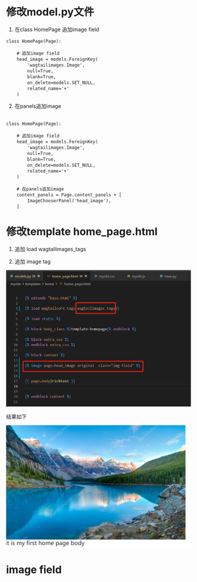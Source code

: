 
# 修改model.py文件

1. 在class HomePage 追加image field

```
class HomePage(Page):

    # 追加image field
    head_image = models.ForeignKey(
        'wagtailimages.Image',
        null=True,
        blank=True,
        on_delete=models.SET_NULL,
        related_name='+'
    )
```
2. 在panels追加image
```

class HomePage(Page):

    # 追加image field
    head_image = models.ForeignKey(
        'wagtailimages.Image',
        null=True,
        blank=True,
        on_delete=models.SET_NULL,
        related_name='+'
    )

    # 在panels追加image
    content_panels = Page.content_panels + [
        ImageChooserPanel('head_image'),
    ]
```

# 修改template home_page.html

1. 追加 load wagtailimages_tags

2. 追加 image tag

![](img/2021-05-03-13-24-04.png)

结果如下

![](img/2021-05-03-13-38-45.png)

# image field

